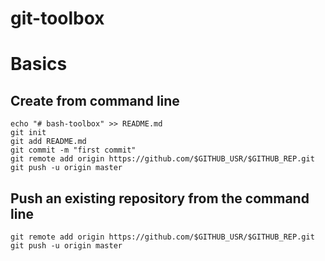 # git-toolbox

# Basics

## Create from command line
    echo "# bash-toolbox" >> README.md
    git init
    git add README.md
    git commit -m "first commit"
    git remote add origin https://github.com/$GITHUB_USR/$GITHUB_REP.git
    git push -u origin master

## Push an existing repository from the command line
    git remote add origin https://github.com/$GITHUB_USR/$GITHUB_REP.git
    git push -u origin master
